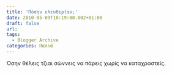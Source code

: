 ```yaml
---
title: 'Πόσην ελευθερίαν;'
date: 2010-05-09T10:19:00.002+01:00
draft: false
url: 
tags:
  - Blogger Archive
categories: Παλιά
---
```


Όσην θέλεις τζιαι σώννεις να πάρεις χωρίς να καταχραστείς.
